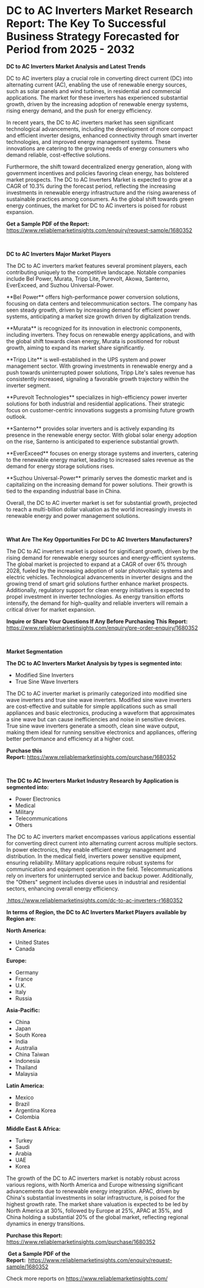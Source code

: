 <p><h1>DC to AC Inverters Market Research Report: The Key To Successful Business Strategy Forecasted for Period from 2025 - 2032</h1></p><p><strong>DC to AC Inverters Market Analysis and Latest Trends</strong></p>
<p><p>DC to AC inverters play a crucial role in converting direct current (DC) into alternating current (AC), enabling the use of renewable energy sources, such as solar panels and wind turbines, in residential and commercial applications. The market for these inverters has experienced substantial growth, driven by the increasing adoption of renewable energy systems, rising energy demand, and the push for energy efficiency.</p><p>In recent years, the DC to AC inverters market has seen significant technological advancements, including the development of more compact and efficient inverter designs, enhanced connectivity through smart inverter technologies, and improved energy management systems. These innovations are catering to the growing needs of energy consumers who demand reliable, cost-effective solutions.</p><p>Furthermore, the shift toward decentralized energy generation, along with government incentives and policies favoring clean energy, has bolstered market prospects. The DC to AC Inverters Market is expected to grow at a CAGR of 10.3% during the forecast period, reflecting the increasing investments in renewable energy infrastructure and the rising awareness of sustainable practices among consumers. As the global shift towards green energy continues, the market for DC to AC inverters is poised for robust expansion.</p></p>
<p><strong>Get a Sample PDF of the Report:&nbsp;</strong> <a href="https://www.reliablemarketinsights.com/enquiry/request-sample/1680352?utm_campaign=3295&utm_medium=2&utm_source=Github&utm_content=ia&utm_term=08042025&utm_id=dc-to-ac-inverters">https://www.reliablemarketinsights.com/enquiry/request-sample/1680352</a></p>
<p>&nbsp;</p>
<p><strong>DC to AC Inverters Major Market Players</strong></p>
<p><p>The DC to AC inverters market features several prominent players, each contributing uniquely to the competitive landscape. Notable companies include Bel Power, Murata, Tripp Lite, Purevolt, Akowa, Santerno, EverExceed, and Suzhou Universal-Power.</p><p>**Bel Power** offers high-performance power conversion solutions, focusing on data centers and telecommunication sectors. The company has seen steady growth, driven by increasing demand for efficient power systems, anticipating a market size growth driven by digitalization trends.</p><p>**Murata** is recognized for its innovation in electronic components, including inverters. They focus on renewable energy applications, and with the global shift towards clean energy, Murata is positioned for robust growth, aiming to expand its market share significantly.</p><p>**Tripp Lite** is well-established in the UPS system and power management sector. With growing investments in renewable energy and a push towards uninterrupted power solutions, Tripp Lite's sales revenue has consistently increased, signaling a favorable growth trajectory within the inverter segment.</p><p>**Purevolt Technologies** specializes in high-efficiency power inverter solutions for both industrial and residential applications. Their strategic focus on customer-centric innovations suggests a promising future growth outlook.</p><p>**Santerno** provides solar inverters and is actively expanding its presence in the renewable energy sector. With global solar energy adoption on the rise, Santerno is anticipated to experience substantial growth.</p><p>**EverExceed** focuses on energy storage systems and inverters, catering to the renewable energy market, leading to increased sales revenue as the demand for energy storage solutions rises.</p><p>**Suzhou Universal-Power** primarily serves the domestic market and is capitalizing on the increasing demand for power solutions. Their growth is tied to the expanding industrial base in China.</p><p>Overall, the DC to AC inverter market is set for substantial growth, projected to reach a multi-billion dollar valuation as the world increasingly invests in renewable energy and power management solutions.</p></p>
<p>&nbsp;</p>
<p><strong>What Are The Key Opportunities For DC to AC Inverters Manufacturers?</strong></p>
<p><p>The DC to AC inverters market is poised for significant growth, driven by the rising demand for renewable energy sources and energy-efficient systems. The global market is projected to expand at a CAGR of over 6% through 2028, fueled by the increasing adoption of solar photovoltaic systems and electric vehicles. Technological advancements in inverter designs and the growing trend of smart grid solutions further enhance market prospects. Additionally, regulatory support for clean energy initiatives is expected to propel investment in inverter technologies. As energy transition efforts intensify, the demand for high-quality and reliable inverters will remain a critical driver for market expansion.</p></p>
<p><strong>Inquire or Share Your Questions If Any Before Purchasing This Report:</strong> <a href="https://www.reliablemarketinsights.com/enquiry/pre-order-enquiry/1680352?utm_campaign=3295&utm_medium=2&utm_source=Github&utm_content=ia&utm_term=08042025&utm_id=dc-to-ac-inverters">https://www.reliablemarketinsights.com/enquiry/pre-order-enquiry/1680352</a></p>
<p>&nbsp;</p>
<p><strong>Market Segmentation</strong></p>
<p><strong>The DC to AC Inverters Market Analysis by types is segmented into:</strong></p>
<p><ul><li>Modified Sine Inverters</li><li>True Sine Wave Inverters</li></ul></p>
<p><p>The DC to AC inverter market is primarily categorized into modified sine wave inverters and true sine wave inverters. Modified sine wave inverters are cost-effective and suitable for simple applications such as small appliances and basic electronics, producing a waveform that approximates a sine wave but can cause inefficiencies and noise in sensitive devices. True sine wave inverters generate a smooth, clean sine wave output, making them ideal for running sensitive electronics and appliances, offering better performance and efficiency at a higher cost.</p></p>
<p><strong>Purchase this Report:&nbsp;</strong><a href="https://www.reliablemarketinsights.com/purchase/1680352?utm_campaign=3295&utm_medium=2&utm_source=Github&utm_content=ia&utm_term=08042025&utm_id=dc-to-ac-inverters">https://www.reliablemarketinsights.com/purchase/1680352</a></p>
<p>&nbsp;</p>
<p><strong>The DC to AC Inverters Market Industry Research by Application is segmented into:</strong></p>
<p><ul><li>Power Electronics</li><li>Medical</li><li>Military</li><li>Telecommunications</li><li>Others</li></ul></p>
<p><p>The DC to AC inverters market encompasses various applications essential for converting direct current into alternating current across multiple sectors. In power electronics, they enable efficient energy management and distribution. In the medical field, inverters power sensitive equipment, ensuring reliability. Military applications require robust systems for communication and equipment operation in the field. Telecommunications rely on inverters for uninterrupted service and backup power. Additionally, the "Others" segment includes diverse uses in industrial and residential sectors, enhancing overall energy efficiency.</p></p>
<p><a href="https://www.reliablemarketinsights.com/dc-to-ac-inverters-r1680352?utm_campaign=3295&utm_medium=2&utm_source=Github&utm_content=ia&utm_term=08042025&utm_id=dc-to-ac-inverters">&nbsp;https://www.reliablemarketinsights.com/dc-to-ac-inverters-r1680352</a></p>
<p><strong>In terms of Region, the DC to AC Inverters Market Players available by Region are:</strong></p>
<p>
    <p> <strong> North America: </strong>
        <ul>
            <li>United States</li>
            <li>Canada</li>
        </ul>
        </p> 
    <p> <strong> Europe: </strong>
        <ul>
            <li>Germany</li>
            <li>France</li>
            <li>U.K.</li>
            <li>Italy</li>
            <li>Russia</li>
        </ul>
        </p> 
    <p> <strong> Asia-Pacific: </strong>
        <ul>
            <li>China</li>
            <li>Japan</li>
            <li>South Korea</li>
            <li>India</li>
            <li>Australia</li>
            <li>China Taiwan</li>
            <li>Indonesia</li>
            <li>Thailand</li>
            <li>Malaysia</li>
        </ul>
        </p> 
    <p> <strong> Latin America: </strong>
        <ul>
            <li>Mexico</li>
            <li>Brazil</li>
            <li>Argentina Korea</li>
            <li>Colombia</li>
        </ul>
        </p> 
    <p> <strong> Middle East & Africa: </strong>
        <ul>
            <li>Turkey</li>
            <li>Saudi</li>
            <li>Arabia</li>
            <li>UAE</li>
            <li>Korea</li>
        </ul>
    </p>
    </p>
<p><p>The growth of the DC to AC inverters market is notably robust across various regions, with North America and Europe witnessing significant advancements due to renewable energy integration. APAC, driven by China's substantial investments in solar infrastructure, is poised for the highest growth rate. The market share valuation is expected to be led by North America at 30%, followed by Europe at 25%, APAC at 35%, and China holding a substantial 20% of the global market, reflecting regional dynamics in energy transitions.</p></p>
<p><strong>Purchase this Report: </strong><a href="https://www.reliablemarketinsights.com/purchase/1680352?utm_campaign=3295&utm_medium=2&utm_source=Github&utm_content=ia&utm_term=08042025&utm_id=dc-to-ac-inverters">https://www.reliablemarketinsights.com/purchase/1680352</a></p>
<p>&nbsp;<strong>Get a Sample PDF of the Report:&nbsp;&nbsp;</strong><a href="https://www.reliablemarketinsights.com/enquiry/request-sample/1680352?utm_campaign=3295&utm_medium=2&utm_source=Github&utm_content=ia&utm_term=08042025&utm_id=dc-to-ac-inverters">https://www.reliablemarketinsights.com/enquiry/request-sample/1680352</a></p>
<p><strong></strong></p>
<p>Check more reports on <a href="https://www.reliablemarketinsights.com/?utm_campaign=3295&utm_medium=2&utm_source=Github&utm_content=ia&utm_term=08042025&utm_id=dc-to-ac-inverters">https://www.reliablemarketinsights.com/</a></p>